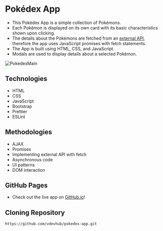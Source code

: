 # Pokédex App
- This Pokédex App is a simple collection of Pokémons.
- Each Pokémon is displayed on its own card with its basic characteristics shown upon clicking.
- The details about the Pokémons are fetched from an [external API](https://pokeapi.co/api/v2/pokemon/), therefore the app uses JavaScript promises with fetch statements.
- The App is built using HTML, CSS, and JavaScript.
- Modals are used to display details about a selected Pokémon.

![PokedexMain](https://github.com/user-attachments/assets/0a7f67d4-175f-425d-938b-5d2f70467579)

## Technologies
- HTML
- CSS
- JavaScript
- Bootstrap
- Prettier
- ESLint
  
## Methodologies
- AJAX
- Promises
- Implementing external API with fetch
- Asynchronous code
- UI patterns
- DOM interaction

## GitHub Pages
- Check out the live app on [GitHub.io](https://vdevhub.github.io/pokedex-app/)!

## Cloning Repository
```
https://github.com/vdevhub/pokedex-app.git
```
